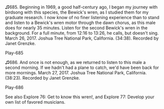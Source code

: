 ♫685. Beginning in 1969, a good half-century ago, I began my journey
with birdsong with this species, the Bewick's wren, as I studied them
for my graduate research. I now know of no finer listening experience
than to stand and listen to a Bewick's wren motor through the dawn
chorus, as this male does for nearly 35 minutes. Listen for the second
Bewick's wren in the background. For a full minute, from 12:16 to 13:26,
he calls, but doesn't sing. March 26, 2017. Joshua Tree National Park,
California. (34:38). Recorded by Janet Grenzke.

Play-685

♫686. And once is not enough, as we returned to listen to this male a
second morning. If we hadn't had a plane to catch, we'd have been back
for more mornings. March 27, 2017. Joshua Tree National Park,
California. (38:23). Recorded by Janet Grenzke.

Play-686

See also Explore 76: Get to know this wren!, and Explore 77: Develop
your own list of favored musicians.
